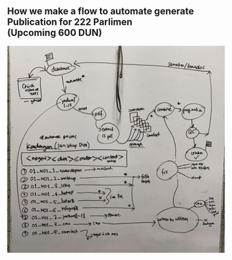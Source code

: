 ## How we make a flow to automate generate Publication for 222 Parlimen <br>(Upcoming 600 DUN)

![alt text](https://raw.githubusercontent.com/booluckgmie/training/main/generate%20book/flow_bookgenerate.jpg "Flow Automate Publication")
